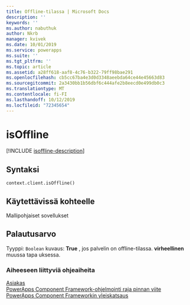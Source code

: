```yaml
---
title: Offline-tilassa | Microsoft Docs
description: ''
keywords: ''
ms.author: nabuthuk
author: Nkrb
manager: kvivek
ms.date: 10/01/2019
ms.service: powerapps
ms.suite: ''
ms.tgt_pltfrm: ''
ms.topic: article
ms.assetid: a28ff618-aaf8-4c76-b322-79ff98bae291
ms.openlocfilehash: cb5cc67ba4e3d0d3348aeebda64ce44e45663d83
ms.sourcegitcommit: 2a3430bb1b56dbf6c444afe2b8eecd0e499db0c3
ms.translationtype: MT
ms.contentlocale: fi-FI
ms.lasthandoff: 10/12/2019
ms.locfileid: "72345654"
---
```

# <a name="isoffline"></a>isOffline

[!INCLUDE [isoffline-description](includes/isoffline-description.md)]

## <a name="syntax"></a>Syntaksi

`context.client.isOffline()`

## <a name="available-for"></a>Käytettävissä kohteelle

Mallipohjaiset sovellukset

## <a name="return-value"></a>Palautusarvo

Tyyppi: `Boolean` kuvaus: **True** , jos palvelin on offline-tilassa. **virheellinen** muussa tapa uksessa.

### <a name="related-topics"></a>Aiheeseen liittyviä ohjeaiheita

[Asiakas](../client.md)<br/>
[PowerApps Component Framework-ohjelmointi raja pinnan viite](../../reference/index.md)<br/>
[PowerApps Component Frameworkin yleiskatsaus](../../overview.md)
